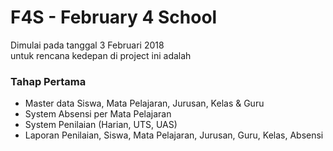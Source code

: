 <h1>F4S - February 4 School</h1>
Dimulai pada tanggal 3 Februari 2018<br/>
untuk rencana kedepan di project ini adalah<br/>
<h3>Tahap Pertama</h3>
<ul>
	<li>Master data Siswa, Mata Pelajaran, Jurusan, Kelas & Guru</li>
	<li>System Absensi per Mata Pelajaran</li>
	<li>System Penilaian (Harian, UTS, UAS)</li>
	<li>Laporan Penilaian, Siswa, Mata Pelajaran, Jurusan, Guru, Kelas, Absensi</li>
</ul>
